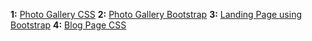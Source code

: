 **1:** [Photo Gallery CSS](https://geekaara.github.io/100-Days-Of-Code//CSS%20Projects/gallary.html)
**2:** [Photo Gallery Bootstrap](https://geekaara.github.io/100-Days-Of-Code/BootstrapProjects/bs_gallary.html)
**3:** [Landing Page using Bootstrap](https://geekaara.github.io/100-Days-Of-Code/BootstrapProjects/landing.html)
**4:** [Blog Page CSS](https://geekaara.github.io/100-Days-Of-Code//CSS%20Projects/blog.html)
